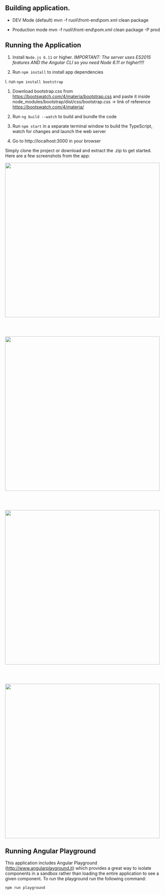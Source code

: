 ## Building application.

*  DEV Mode (default)
	mvn -f ruoli\front-end\pom.xml clean package

*  Production mode
	mvn -f ruoli\front-end\pom.xml clean package -P prod
	
## Running the Application

1. Install `Node.js 6.11` or higher. *IMPORTANT: The server uses ES2015 features AND the Angular CLI so you need Node 6.11 or higher!!!!*

1. Run `npm install` to install app dependencies

l. run `npm install bootstrap`

1. Download bootstrap.css from <https://bootswatch.com/4/materia/bootstrap.css> and paste it inside node_modules/bootstrap/dist/css/bootstrap.css
    -> link of reference <https://bootswatch.com/4/materia/>

1. Run `ng build --watch` to build and bundle the code

1. Run `npm start` in a separate terminal window to build the TypeScript, watch for changes and launch the web server

1. Go to http://localhost:3000 in your browser 

Simply clone the project or download and extract the .zip to get started. Here are a few
screenshots from the app:

<img width="500" src="src/assets/images/screenshots/cards.png" border="0" />

<br /><br />

<img width="500" src="src/assets/images/screenshots/grid.png" border="0" />

<br /><br />

<img width="500" src="src/assets/images/screenshots/orders.png" border="0" />

<br /><br />

<img width="500" src="src/assets/images/screenshots/details.png" border="0" />

## Running Angular Playground

This application includes Angular Playground (http://www.angularplayground.it) which provides a great way to isolate components in a sandbox rather than loading the 
entire application to see a given component. To run the playground run the following command:

`npm run playground`


